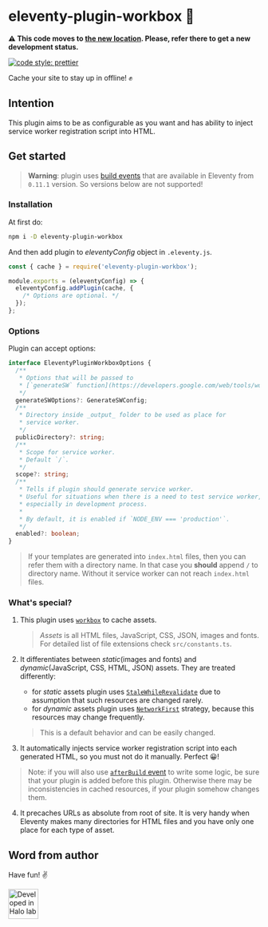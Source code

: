 # eleventy-plugin-workbox 💼

**⚠️ This code moves to [the new location](https://github.com/Halo-Lab/eleventy-packages). Please, refer there to get a new development status.**

[![code style: prettier](https://img.shields.io/badge/code_style-prettier-ff69b4.svg?style=flat-square)](https://github.com/prettier/prettier)

Cache your site to stay up in offline! ✊

## Intention

This plugin aims to be as configurable as you want and has ability to inject service worker registration script into HTML.

## Get started

> **Warning**: plugin uses [build events](https://www.11ty.dev/docs/events/#afterbuild) that are available in Eleventy from `0.11.1` version. So versions below are not supported!

### Installation

At first do:

```sh
npm i -D eleventy-plugin-workbox
```

And then add plugin to _eleventyConfig_ object in `.eleventy.js`.

```js
const { cache } = require('eleventy-plugin-workbox');

module.exports = (eleventyConfig) => {
  eleventyConfig.addPlugin(cache, {
    /* Options are optional. */
  });
};
```

### Options

Plugin can accept options:

```ts
interface EleventyPluginWorkboxOptions {
  /**
   * Options that will be passed to
   * [`generateSW` function](https://developers.google.com/web/tools/workbox/reference-docs/latest/module-workbox-build#.generateSW).
   */
  generateSWOptions?: GenerateSWConfig;
  /**
   * Directory inside _output_ folder to be used as place for
   * service worker.
   */
  publicDirectory?: string;
  /**
   * Scope for service worker.
   * Default `/`.
   */
  scope?: string;
  /**
   * Tells if plugin should generate service worker.
   * Useful for situations when there is a need to test service worker,
   * especially in development process.
   *
   * By default, it is enabled if `NODE_ENV === 'production'`.
   */
  enabled?: boolean;
}
```

> If your templates are generated into `index.html` files, then you can refer them with a directory name. In that case you **should** append `/` to directory name. Without it service worker can not reach `index.html` files.

### What's special?

1. This plugin uses [`workbox`](https://developers.google.com/web/tools/workbox/) to cache assets.

   > _Assets_ is all HTML files, JavaScript, CSS, JSON, images and fonts. For detailed list of file extensions check `src/constants.ts`.

2. It differentiates between _static_(images and fonts) and _dynamic_(JavaScript, CSS, HTML, JSON) assets. They are treated differently:

   - for _static_ assets plugin uses [`StaleWhileRevalidate`](https://developers.google.com/web/tools/workbox/reference-docs/latest/module-workbox-strategies#stalewhilerevalidate) due to assumption that such resources are changed rarely.
   - for _dynamic_ assets plugin uses [`NetworkFirst`](https://developers.google.com/web/tools/workbox/reference-docs/latest/module-workbox-strategies#networkfirst) strategy, because this resources may change frequently.

   > This is a default behavior and can be easily changed.

3. It automatically injects service worker registration script into each generated HTML, so you must not do it manually. Perfect 😀!

> Note: if you will also use [`afterBuild` event](https://www.11ty.dev/docs/events/#afterbuild) to write some logic, be sure that your plugin is added before this plugin. Otherwise there may be inconsistencies in cached resources, if your plugin somehow changes them.

4. It precaches URLs as absolute from root of site. It is very handy when Eleventy makes many directories for HTML files and you have only one place for each type of asset.

## Word from author

Have fun! ✌️

<a href="https://www.halo-lab.com/?utm_source=github-brifinator-3000">
    <img src="https://api.halo-lab.com/wp-content/uploads/dev_halo.svg" alt="Developed in Halo lab" height="60">
</a>
